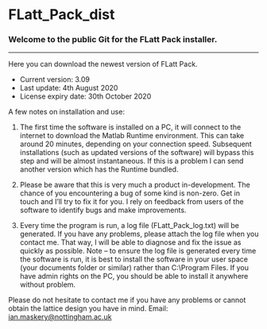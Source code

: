 # FLatt_Pack_dist
### Welcome to the public Git for the FLatt Pack installer.
***
Here you can download the newest version of FLatt Pack.

* Current version: 3.09
* Last update: 4th August 2020
* License expiry date: 30th October 2020

A few notes on installation and use:
1. The first time the software is installed on a PC, it will connect to the internet to download the Matlab Runtime environment.  This can take around 20 minutes, depending on your connection speed.  Subsequent installations (such as updated versions of the software) will bypass this step and will be almost instantaneous.  If this is a problem I can send another version which has the Runtime bundled.

2. Please be aware that this is very much a product in-development.  The chance of you encountering a bug of some kind is non-zero.  Get in touch and I’ll try to fix it for you.  I rely on feedback from users of the software to identify bugs and make improvements.

3. Every time the program is run, a log file (FLatt_Pack_log.txt) will be generated.  If you have any problems, please attach the log file when you contact me.  That way, I will be able to diagnose and fix the issue as quickly as possible.  Note – to ensure the log file is generated every time the software is run, it is best to install the software in your user space (your documents folder or similar) rather than C:\Program Files.  If you have admin rights on the PC, you should be able to install it anywhere without problem.

Please do not hesitate to contact me if you have any problems or cannot obtain the lattice design you have in mind.  Email: ian.maskery@nottingham.ac.uk
